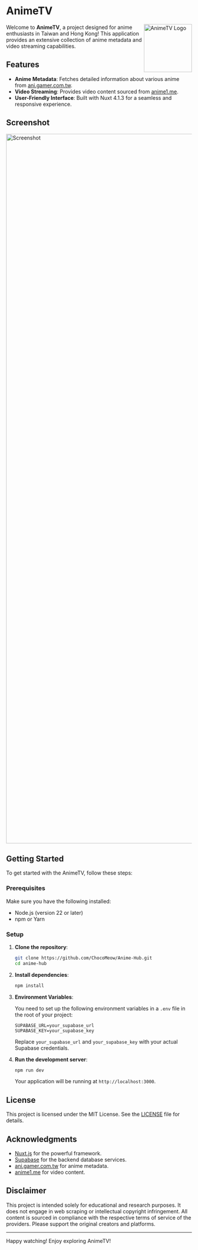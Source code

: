 # AnimeTV

<img align="right" src="https://github.com/ChocoMeow/Anime-Hub/blob/main/public/icons/icon_512x512.png" width=130 alt="AnimeTV Logo">

Welcome to **AnimeTV**, a project designed for anime enthusiasts in Taiwan and Hong Kong! This application provides an extensive collection of anime metadata and video streaming capabilities.

## Features

- **Anime Metadata**: Fetches detailed information about various anime from [ani.gamer.com.tw](https://ani.gamer.com.tw).
- **Video Streaming**: Provides video content sourced from [anime1.me](https://anime1.me).
- **User-Friendly Interface**: Built with Nuxt 4.1.3 for a seamless and responsive experience.

## Screenshot
<img width="1920" alt="Screenshot" src="https://github.com/ChocoMeow/Anime-Hub/blob/main/public/screenshot.png" />

## Getting Started

To get started with the AnimeTV, follow these steps:

### Prerequisites

Make sure you have the following installed:

- Node.js (version 22 or later)
- npm or Yarn

### Setup

1. **Clone the repository**:

   ```bash
   git clone https://github.com/ChocoMeow/Anime-Hub.git
   cd anime-hub
   ```

2. **Install dependencies**:

   ```bash
   npm install
   ```

3. **Environment Variables**:

   You need to set up the following environment variables in a `.env` file in the root of your project:

   ```plaintext
   SUPABASE_URL=your_supabase_url
   SUPABASE_KEY=your_supabase_key
   ```

   Replace `your_supabase_url` and `your_supabase_key` with your actual Supabase credentials.

4. **Run the development server**:

   ```bash
   npm run dev
   ```

   Your application will be running at `http://localhost:3000`.

## License

This project is licensed under the MIT License. See the [LICENSE](LICENSE) file for details.

## Acknowledgments

- [Nuxt.js](https://nuxtjs.org) for the powerful framework.
- [Supabase](https://supabase.io) for the backend database services.
- [ani.gamer.com.tw](https://ani.gamer.com.tw) for anime metadata.
- [anime1.me](https://anime1.me) for video content.

## Disclaimer

This project is intended solely for educational and research purposes. It does not engage in web scraping or intellectual copyright infringement. All content is sourced in compliance with the respective terms of service of the providers. Please support the original creators and platforms.

---

Happy watching! Enjoy exploring AnimeTV!